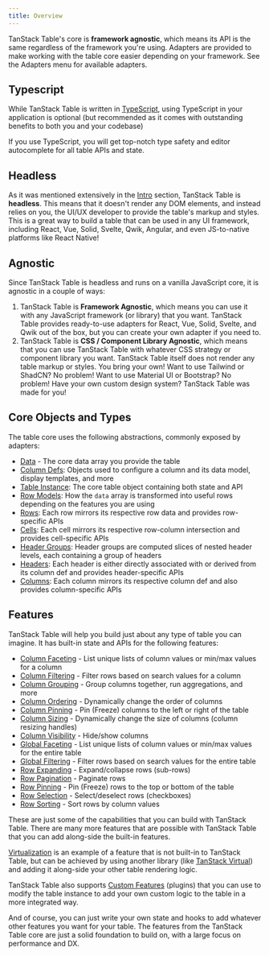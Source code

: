 ```yaml
---
title: Overview
---
```


TanStack Table's core is **framework agnostic**, which means its API is the same regardless of the framework you're using. Adapters are provided to make working with the table core easier depending on your framework. See the Adapters menu for available adapters.

## Typescript

While TanStack Table is written in [TypeScript](https://www.typescriptlang.org/), using TypeScript in your application is optional (but recommended as it comes with outstanding benefits to both you and your codebase)

If you use TypeScript, you will get top-notch type safety and editor autocomplete for all table APIs and state.

## Headless

As it was mentioned extensively in the [Intro](../introduction) section, TanStack Table is **headless**. This means that it doesn't render any DOM elements, and instead relies on you, the UI/UX developer to provide the table's markup and styles. This is a great way to build a table that can be used in any UI framework, including React, Vue, Solid, Svelte, Qwik, Angular, and even JS-to-native platforms like React Native!

## Agnostic

Since TanStack Table is headless and runs on a vanilla JavaScript core, it is agnostic in a couple of ways:

1. TanStack Table is **Framework Agnostic**, which means you can use it with any JavaScript framework (or library) that you want. TanStack Table provides ready-to-use adapters for React, Vue, Solid, Svelte, and Qwik out of the box, but you can create your own adapter if you need to.
2. TanStack Table is **CSS / Component Library Agnostic**, which means that you can use TanStack Table with whatever CSS strategy or component library you want. TanStack Table itself does not render any table markup or styles. You bring your own! Want to use Tailwind or ShadCN? No problem! Want to use Material UI or Bootstrap? No problem! Have your own custom design system? TanStack Table was made for you!

## Core Objects and Types

The table core uses the following abstractions, commonly exposed by adapters:

- [Data](../guide/data) - The core data array you provide the table
- [Column Defs](../guide/column-defs): Objects used to configure a column and its data model, display templates, and more
- [Table Instance](../guide/tables): The core table object containing both state and API
- [Row Models](../guide/row-models): How the `data` array is transformed into useful rows depending on the features you are using
- [Rows](../guide/rows): Each row mirrors its respective row data and provides row-specific APIs
- [Cells](../guide/cells): Each cell mirrors its respective row-column intersection and provides cell-specific APIs
- [Header Groups](../guide/header-groups):  Header groups are computed slices of nested header levels, each containing a group of headers
- [Headers](../guide/headers): Each header is either directly associated with or derived from its column def and provides header-specific APIs
- [Columns](../guide/columns): Each column mirrors its respective column def and also provides column-specific APIs

## Features

TanStack Table will help you build just about any type of table you can imagine. It has built-in state and APIs for the following features:

- [Column Faceting](../guide/column-faceting) - List unique lists of column values or min/max values for a column
- [Column Filtering](../guide/column-filtering) - Filter rows based on search values for a column
- [Column Grouping](../guide/grouping) - Group columns together, run aggregations, and more
- [Column Ordering](../guide/column-ordering) - Dynamically change the order of columns
- [Column Pinning](../guide/column-pinning) - Pin (Freeze) columns to the left or right of the table
- [Column Sizing](../guide/column-sizing) - Dynamically change the size of columns (column resizing handles)
- [Column Visibility](../guide/column-visibility) - Hide/show columns
- [Global Faceting](../guide/global-faceting) - List unique lists of column values or min/max values for the entire table
- [Global Filtering](../guide/global-filtering) - Filter rows based on search values for the entire table
- [Row Expanding](../guide/expanding) - Expand/collapse rows (sub-rows)
- [Row Pagination](../guide/pagination) - Paginate rows
- [Row Pinning](../guide/row-pinning) - Pin (Freeze) rows to the top or bottom of the table
- [Row Selection](../guide/row-selection) - Select/deselect rows (checkboxes)
- [Row Sorting](../guide/sorting) - Sort rows by column values

These are just some of the capabilities that you can build with TanStack Table. There are many more features that are possible with TanStack Table that you can add along-side the built-in features.

[Virtualization](../guide/virtualization) is an example of a feature that is not built-in to TanStack Table, but can be achieved by using another library (like [TanStack Virtual](https://tanstack.com/virtual/v3)) and adding it along-side your other table rendering logic.

TanStack Table also supports [Custom Features](../guide/custom-features) (plugins) that you can use to modify the table instance to add your own custom logic to the table in a more integrated way.

And of course, you can just write your own state and hooks to add whatever other features you want for your table. The features from the TanStack Table core are just a solid foundation to build on, with a large focus on performance and DX.
